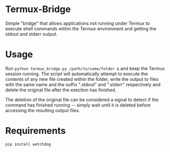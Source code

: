 # Termux-Bridge
Simple "bridge" that allows applications not running under Termux to execute shell commands within the Termux environment and getting the stdout and stderr output.

# Usage
Run ``python termux_bridge.py /path/to/some/folder &`` and keep the Termux session running. The script will automatically attempt to execute the contents of any new file created within the folder, write the output to files with the same name and the suffix ".stdout" and ".stderr" respectively and delete the original file after the exection has finished.

The deletion of the original file can be considered a signal to detect if the command has finished running -- simply wait until it is deleted before accessing the resulting output files.

# Requirements
``pip install watchdog``
